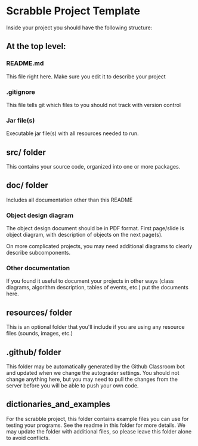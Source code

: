 # Scrabble Project Template

Inside your project you should have the following structure:
## At the top level:
### README.md
This file right here. Make sure you edit it to describe your project
### .gitignore
This file tells git which files to you should not track with version control
### Jar file(s)
Executable jar file(s) with all resources needed to run.

## src/ folder
This contains your source code, organized into one or more packages.

## doc/ folder
Includes all documentation other than this README

### Object design diagram

The object design document should be in PDF format.
First page/slide is object diagram, with description of objects on the next page(s).

On more complicated projects, you may need additional diagrams to
clearly describe subcomponents.

### Other documentation

If you found it useful to document your projects in other ways (class
diagrams, algorithm description, tables of events, etc.) put the
documents here.

## resources/ folder

This is an optional folder that you'll include if you are using any
resource files (sounds, images, etc.)

## .github/ folder
This folder may be automatically generated by the Github Classroom bot and updated when we change the autograder settings.
You should not change anything here, but you may need to pull the changes from the server before you will be able to push your own code.

## dictionaries_and_examples
For the scrabble project, this folder contains example files you can use for testing your programs. See the readme in this folder for more details.
We may update the folder with additional files, so please leave this folder alone to avoid conflicts.
